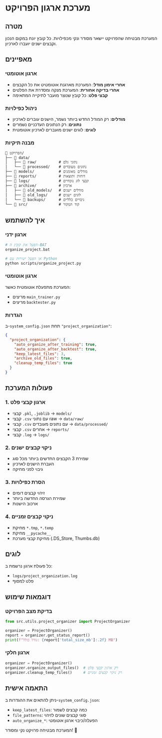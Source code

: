 # מערכת ארגון הפרויקט

## מטרה
המערכת מבטיחה שהפרויקט יישאר מסודר ונקי מכפילויות. כל קובץ יונח במקום הנכון וקבצים ישנים יועברו לארכיון.

## מאפיינים

### ארגון אוטומטי
- **אחרי אימון מודל**: המערכת מארגנת אוטומטיט את כל הקבצים
- **אחרי בדיקה אחורית**: המערכת מנקה ומסדרת את הפלטים
- **קבצי פלט**: כל קובץ שנוצר מועבר לתיקייה המתאימה

### ניהול כפילויות
- **מודלים**: רק המודל החדש ביותר נשמר, הישנים עוברים לארכיון
- **נתונים**: רק הנתונים העדכניים נשמרים
- **לוגים**: לוגים ישנים מועברים לארכיון אוטומטית

### מבנה תיקיות
```
📁 הפרויקט/
├── 📁 data/
│   ├── 📁 raw/          # נתוני גלם
│   └── 📁 processed/    # נתונים מעובדים
├── 📁 models/           # מודלים מאומנים
├── 📁 reports/          # דוחות ותוצאות
├── 📁 logs/             # קבצי לוג נוכחיים
├── 📁 archive/          # ארכיון
│   ├── 📁 old_models/   # מודלים ישנים
│   ├── 📁 old_logs/     # לוגים ישנים
│   └── 📁 backups/      # גיבויים כלליים
└── 📁 src/              # קוד המקור
```

## איך להשתמש

### ארגון ידני
```bash
# הפעל את קובץ ה-BAT
organize_project.bat

# או הפעל ישירות עם Python
python scripts/organize_project.py
```

### ארגון אוטומטי
המערכת מתפעלת אוטומטית כאשר:
- מריצים `main_trainer.py`
- מריצים `backtester.py`

### הגדרות
ב-`system_config.json` תחת `"project_organization"`:

```json
{
  "project_organization": {
    "auto_organize_after_training": true,
    "auto_organize_after_backtest": true,
    "keep_latest_files": 3,
    "archive_old_files": true,
    "cleanup_temp_files": true
  }
}
```

## פעולות המערכת

### 1. ארגון קבצי פלט
- קבצי `.pkl`, `.joblib` → `models/`
- קבצי `.csv` עם נתוני raw → `data/raw/`
- קבצי `.csv` עם נתונים מעובדים → `data/processed/`
- קבצי `.csv` אחרים → `reports/`
- קבצי `.log` → `logs/`

### 2. ניקוי קבצים ישנים
- שמירת 3 הקבצים החדשים ביותר מכל סוג
- העברת הישנים לארכיון
- גיבוי לפני מחיקה

### 3. הסרת כפילויות
- זיהוי קבצים דומים
- שמירת הגרסה החדשה ביותר
- ארכוב הישנות

### 4. ניקוי קבצים זמניים
- מחיקת `*.tmp`, `*.temp`
- מחיקת `__pycache__`
- מחיקת קבצי מערכת (.DS_Store, Thumbs.db)

## לוגים
כל פעולת ארגון נרשמת ב:
- `logs/project_organization.log`
- פלט למסוף

## דוגמאות שימוש

### בדיקת מצב הפרויקט
```python
from src.utils.project_organizer import ProjectOrganizer

organizer = ProjectOrganizer()
report = organizer.get_status_report()
print(f"גודל כולל: {report['total_size_mb']:.2f} MB")
```

### ארגון חלקי
```python
organizer = ProjectOrganizer()
organizer.organize_output_files()  # רק ארגון קבצי פלט
organizer.cleanup_temp_files()     # רק ניקוי קבצים זמניים
```

## התאמה אישית
ניתן להתאים את ההגדרות ב-`system_config.json`:
- `keep_latest_files`: כמה קבצים לשמור
- `file_patterns`: סוגי קבצים שונים לזיהוי
- `auto_organize_*`: הפעלה/כיבוי ארגון אוטומטי

המערכת מבטיחה פרויקט נקי ומסודר! 🎯
